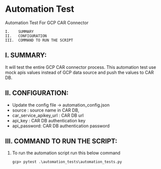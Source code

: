 # Automation Test

Automation Test For GCP CAR Connector
```
I.    SUMMARY
II.   CONFIGURATION
III.  COMMAND TO RUN THE SCRIPT
```
I. SUMMARY:
-----------------------------------------------------------------
It will test the entire GCP CAR connector process.
This automation test use mock apis values instead of GCP data source 
and push the values to CAR DB.


II. CONFIGURATION:
-----------------------------------------------------------------
- Update the config file -> automation_config.json
-   source : source name in CAR DB,
-   car_service_apikey_url : CAR DB url
-   api_key : CAR DB authentication key
-   api_password: CAR DB authentication password

III. COMMAND TO RUN THE SCRIPT:
-----------------------------------------------------------------

1. To run the automation script run this below command


   `gcp> pytest .\automation_tests\automation_tests.py`
